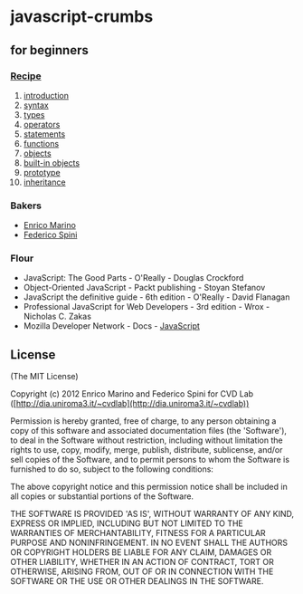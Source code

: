 # javascript-crumbs

## for beginners

### [Recipe](https://github.com/cvdlab/javascript-crumbs/blob/master/chapters/Readme.md)

1. [introduction](https://github.com/cvdlab/javascript-crumbs/blob/master/chapters/introduction/Readme.md)
2. [syntax](https://github.com/cvdlab/javascript-crumbs/blob/master/chapters/syntax/Readme.md)
3. [types](https://github.com/cvdlab/javascript-crumbs/blob/master/chapters/types/Readme.md)
4. [operators](https://github.com/cvdlab/javascript-crumbs/blob/master/chapters/operators/Readme.md)
5. [statements](https://github.com/cvdlab/javascript-crumbs/blob/master/chapters/statements/Readme.md)
6. [functions](https://github.com/cvdlab/javascript-crumbs/blob/master/chapters/functions/Readme.md)
7. [objects](https://github.com/cvdlab/javascript-crumbs/blob/master/chapters/objects/Readme.md)
8. [built-in objects](https://github.com/cvdlab/javascript-crumbs/blob/master/chapters/built-in/Readme.md)
9. [prototype](https://github.com/cvdlab/javascript-crumbs/blob/master/chapters/prototype/Readme.md)
10. [inheritance](https://github.com/cvdlab/javascript-crumbs/blob/master/chapters/inheritance/Readme.md)

### Bakers

- [Enrico Marino](http://onirame.no.de)
- [Federico Spini](http://spini.no.de)

### Flour

- JavaScript: The Good Parts - O'Really - Douglas Crockford 
- Object-Oriented JavaScript - Packt publishing - Stoyan Stefanov
- JavaScript the definitive guide - 6th edition - O'Really - David Flanagan
- Professional JavaScript for Web Developers - 3rd edition - Wrox - Nicholas C. Zakas
- Mozilla Developer Network - Docs - [JavaScript](https://developer.mozilla.org/en/JavaScript)

## License

(The MIT License)

Copyright (c) 2012 Enrico Marino and Federico Spini for CVD Lab ([http://dia.uniroma3.it/~cvdlab](http://dia.uniroma3.it/~cvdlab))

Permission is hereby granted, free of charge, to any person obtaining
a copy of this software and associated documentation files (the
'Software'), to deal in the Software without restriction, including
without limitation the rights to use, copy, modify, merge, publish,
distribute, sublicense, and/or sell copies of the Software, and to
permit persons to whom the Software is furnished to do so, subject to
the following conditions:

The above copyright notice and this permission notice shall be
included in all copies or substantial portions of the Software.

THE SOFTWARE IS PROVIDED 'AS IS', WITHOUT WARRANTY OF ANY KIND,
EXPRESS OR IMPLIED, INCLUDING BUT NOT LIMITED TO THE WARRANTIES OF
MERCHANTABILITY, FITNESS FOR A PARTICULAR PURPOSE AND NONINFRINGEMENT.
IN NO EVENT SHALL THE AUTHORS OR COPYRIGHT HOLDERS BE LIABLE FOR ANY
CLAIM, DAMAGES OR OTHER LIABILITY, WHETHER IN AN ACTION OF CONTRACT,
TORT OR OTHERWISE, ARISING FROM, OUT OF OR IN CONNECTION WITH THE
SOFTWARE OR THE USE OR OTHER DEALINGS IN THE SOFTWARE.